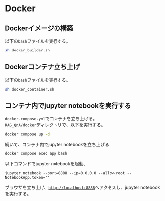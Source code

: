 # Docker
## Dockerイメージの構築
以下の`bash`ファイルを実行する。
```bash
sh docker_builder.sh
```
## Dockerコンテナ立ち上げ
以下の`bash`ファイルを実行する。
```bash
sh docker_container.sh
```
## コンテナ内でjupyter notebookを実行する
`docker-compose.yml`でコンテナを立ち上げる。  
`RAG_QnA/docker`ディレクトリで、以下を実行する。  
```bash
docker compose up -d
```
続いて、コンテナ内でjupyter notebookを立ち上げる  
```bash
docker compose exec app bash
```
以下コマンドでjupyter notebookを起動、  
```
jupyter notebook --port=8888 --ip=0.0.0.0 --allow-root --NotebookApp.token=''
```
ブラウザを立ち上げ、[`http://localhost:8888`](http://localhost:8888)へアクセスし、jupyter notebookを実行する。  
